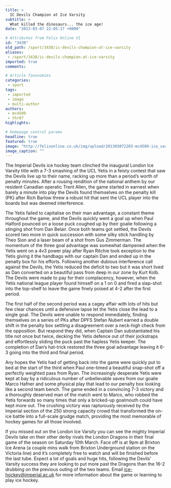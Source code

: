 ```yaml
---
title: >
  IC Devils Champion at Ice Varsity
subtitle: >
  What killed the dinosaurs... the ice age!
date: "2013-03-07 22:05:17 +0000"

# Attributes from Felix Online V1
id: "3438"
old_path: /sport/3438/ic-devils-champion-at-ice-varsity
aliases:
 - /sport/3438/ic-devils-champion-at-ice-varsity
imported: true
comments:

# Article Taxonomies
categories:
 - sport
tags:
 - imported
 - image
 - multi-author
authors:
 - mc4509
 - thr07
highlights:

# Homepage control params
headline: true
featured: true
image: "http://felixonline.co.uk/img/upload/201303072203-mc4509-ice_varsity2012-210.jpg"
image_caption: ""
---
```


The Imperial Devils ice hockey team clinched the inaugural London Ice Varsity title with a 7-3 smashing of the UCL Yetis in a feisty contest that saw the Devils live up to their name, racking up more than a period’s worth of penalty minutes. After a rousing rendition of the national anthem by our resident Canadian operatic Trent Allen, the game started in earnest when barely a minute into play the Devils found themselves on the penalty kill (PK) after Rich Barlow threw a robust hit that sent the UCL player into the boards but was deemed interference.

The Yetis failed to capitalise on their man advantage, a constant theme throughout the game, and the Devils quickly went a goal up when Paul Halford pounced on a loose puck coughed up by their goalie following a stinging shot from Dan Belair. Once both teams got settled, the Devils scored two more in quick succession with some silky stick handling by Theo Sion and a laser beam of a shot from Gus Zimmerman. The momentum of the three goal advantage was somewhat dampened when the Yetis went on a 4v3 power play after Ryan Ritchie took exception to the Yetis giving it the handbags with our captain Dan and ended up in the penalty box for his efforts. Following another dubious interference call against the Devils, the Yetis reduced the deficit to two but it was short lived as Dan converted on a beautiful pass from deep in our zone by Kurt Kolb. The Devils were made to pay for their complacency, however, when the Yetis national league player found himself on a 1 on 0 and fired a slap-shot into the top-shelf to leave the game finely poised at 4-2 after the first period.

The first half of the second period was a cagey affair with lots of hits but few clear chances until a defensive lapse let the Yetis close the lead to a single goal. The Devils were unable to respond immediately, finding themselves on a series of PKs after DPFS Stefan Nubert earned a double shift in the penalty box settling a disagreement over a neck-high check from the opposition. But respond they did, when Captain Dan substantiated his title not once but twice, decking the Yetis defence out of their jockstraps and effortlessly sliding the puck past the hapless Yetis keeper. The completion of Dan’s hat-trick restored the three goal advantage leaving it 6-3 going into the third and final period.

Any hopes the Yetis had of getting back into the game were quickly put to bed at the start of the third when Paul one-timed a beautiful snap-shot off a perfectly weighted pass from Ryan. The increasingly desperate Yetis were kept at bay by a ridiculous number of unbelievable saves from our goalie Marco Hafner and some physical play that lead to our penalty box looking like a second team bench. The game ended in a convincing 7-3 victory and a thoroughly deserved man of the match went to Marco, who robbed the Yetis forwards so many times that only a bricked-up goalmouth could have kept more out. The crushing victory was rapturously received by the Imperial section of the 250 strong capacity crowd that transformed the on-ice battle into a full-scale grudge match, providing the most memorable of hockey games for all those involved.

If you missed out on the London Ice Varsity you can see the mighty Imperial Devils take on their other derby rivals the London Dragons in their final game of the season on Saturday 10th March. Face off is at 9pm at Brixton Ice Arena (a couple mins walk from Brixton Underground station on the Victoria line) and it’s completely free to watch and will be finished before the last tube. Expect a lot of goals and huge hits, following the Devils’ Varsity success they are looking to put more past the Dragons than the 16-2 drubbing on the previous outing of the two teams. Email [ice-hockey@imperial.ac.uk](mailto:ice-hockey@imperial.ac.uk) for more information about the game or learning to play ice hockey.
